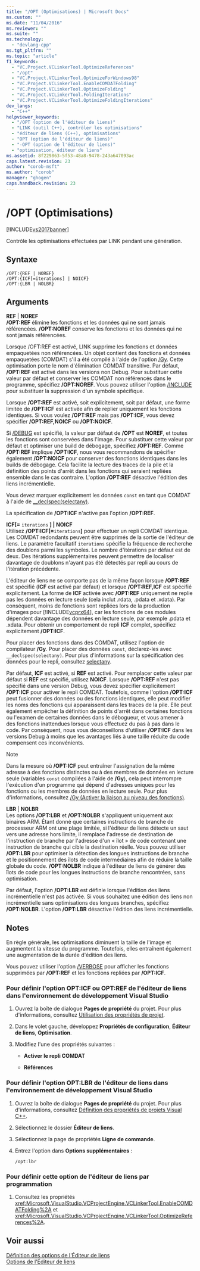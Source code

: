 ```yaml
---
title: "/OPT (Optimisations) | Microsoft Docs"
ms.custom: ""
ms.date: "11/04/2016"
ms.reviewer: ""
ms.suite: ""
ms.technology: 
  - "devlang-cpp"
ms.tgt_pltfrm: ""
ms.topic: "article"
f1_keywords: 
  - "VC.Project.VCLinkerTool.OptimizeReferences"
  - "/opt"
  - "VC.Project.VCLinkerTool.OptimizeForWindows98"
  - "VC.Project.VCLinkerTool.EnableCOMDATFolding"
  - "VC.Project.VCLinkerTool.OptimizeFolding"
  - "VC.Project.VCLinkerTool.FoldingIterations"
  - "VC.Project.VCLinkerTool.OptimizeFoldingIterations"
dev_langs: 
  - "C++"
helpviewer_keywords: 
  - "/OPT (option de l'éditeur de liens)"
  - "LINK (outil C++), contrôler les optimisations"
  - "éditeur de liens (C++), optimisations"
  - "OPT (option de l'éditeur de liens)"
  - "-OPT (option de l'éditeur de liens)"
  - "optimisation, éditeur de liens"
ms.assetid: 8f229863-5f53-48a8-9478-243a647093ac
caps.latest.revision: 23
author: "corob-msft"
ms.author: "corob"
manager: "ghogen"
caps.handback.revision: 23
---
```

# /OPT (Optimisations)
[!INCLUDE[vs2017banner](../../assembler/inline/includes/vs2017banner.md)]

Contrôle les optimisations effectuées par LINK pendant une génération.  
  
## Syntaxe  
  
```  
/OPT:{REF | NOREF}  
/OPT:{ICF[=iterations] | NOICF}  
/OPT:{LBR | NOLBR}  
```  
  
## Arguments  
 **REF** &#124; **NOREF**  
 **\/OPT:REF** élimine les fonctions et les données qui ne sont jamais référencées. **\/OPT:NOREF** conserve les fonctions et les données qui ne sont jamais référencées.  
  
 Lorsque \/OFT:REF est activé, LINK supprime les fonctions et données empaquetées non référencées.  Un objet contient des fonctions et données empaquetées \(COMDAT\) s'il a été compilé à l'aide de l'option [\/Gy](../../build/reference/gy-enable-function-level-linking.md).  Cette optimisation porte le nom d'élimination COMDAT transitive.  Par défaut, **\/OPT:REF** est activé dans les versions non Debug.  Pour substituer cette valeur par défaut et conserver les COMDAT non référencés dans le programme, spécifiez **\/OPT:NOREF**.  Vous pouvez utiliser l'option [\/INCLUDE](../../build/reference/include-force-symbol-references.md) pour substituer la suppression d'un symbole spécifique.  
  
 Lorsque **\/OPT:REF** est activé, soit explicitement, soit par défaut, une forme limitée de **\/OPT:ICF** est activée afin de replier uniquement les fonctions identiques.  Si vous voulez **\/OPT:REF** mais pas **\/OPT:ICF**, vous devez spécifier **\/OPT:REF,NOICF** ou **\/OPT:NOICF**.  
  
 Si [\/DEBUG](../../build/reference/debug-generate-debug-info.md) est spécifié, la valeur par défaut de **\/OPT** est **NOREF**, et toutes les fonctions sont conservées dans l'image.  Pour substituer cette valeur par défaut et optimiser une build de débogage, spécifiez **\/OPT:REF**.  Comme **\/OPT:REF** implique **\/OPT:ICF**, nous vous recommandons de spécifier également **\/OPT:NOICF** pour conserver des fonctions identiques dans les builds de débogage.  Cela facilite la lecture des traces de la pile et la définition des points d'arrêt dans les fonctions qui seraient repliées ensemble dans le cas contraire.  L'option **\/OPT:REF** désactive l'édition des liens incrémentielle.  
  
 Vous devez marquer explicitement les données `const` en tant que COMDAT à l'aide de [\_\_declspec\(selectany\)](../../cpp/selectany.md).  
  
 La spécification de **\/OPT:ICF** n'active pas l'option **\/OPT:REF**.  
  
 **ICF\[\=**  `iterations` **\] &#124; NOICF**  
 Utilisez **\/OPT:ICF\[\=**`iterations`**\]** pour effectuer un repli COMDAT identique.  Les COMDAT redondants peuvent être supprimés de la sortie de l'éditeur de liens.  Le paramètre facultatif `iterations` spécifie la fréquence de recherche des doublons parmi les symboles.  Le nombre d'itérations par défaut est de deux.  Des itérations supplémentaires peuvent permettre de localiser davantage de doublons n'ayant pas été détectés par repli au cours de l'itération précédente.  
  
 L'éditeur de liens ne se comporte pas de la même façon lorsque **\/OPT:REF** est spécifié \(**ICF** est activé par défaut\) et lorsque **\/OPT:REF,ICF** est spécifié explicitement.  La forme de **ICF** activée avec **\/OPT:REF** uniquement ne replie pas les données en lecture seule \(cela inclut .rdata, .pdata et .xdata\).  Par conséquent, moins de fonctions sont repliées lors de la production d'images pour [!INCLUDE[vcprx64](../../assembler/inline/includes/vcprx64_md.md)], car les fonctions de ces modules dépendent davantage des données en lecture seule, par exemple .pdata et .xdata.  Pour obtenir un comportement de repli **ICF** complet, spécifiez explicitement **\/OPT:ICF**.  
  
 Pour placer des fonctions dans des COMDAT, utilisez l'option de compilateur **\/Gy**. Pour placer des données `const`, déclarez\-les avec `__declspec(selectany)`.  Pour plus d'informations sur la spécification des données pour le repli, consultez [selectany](../../cpp/selectany.md).  
  
 Par défaut, **ICF** est activé, si **REF** est activé.  Pour remplacer cette valeur par défaut si **REF** est spécifié, utilisez **NOICF**.  Lorsque **\/OPT:REF** n'est pas spécifié dans une version Debug, vous devez spécifier explicitement **\/OPT:ICF** pour activer le repli COMDAT.  Toutefois, comme l'option **\/OPT:ICF** peut fusionner des données ou des fonctions identiques, elle peut modifier les noms des fonctions qui apparaissent dans les traces de la pile.  Elle peut également empêcher la définition de points d'arrêt dans certaines fonctions ou l'examen de certaines données dans le débogueur, et vous amener à des fonctions inattendues lorsque vous effectuez du pas à pas dans le code.  Par conséquent, nous vous déconseillons d'utiliser **\/OPT:ICF** dans les versions Debug à moins que les avantages liés à une taille réduite du code compensent ces inconvénients.  
  
> [!NOTE]
>  Dans la mesure où **\/OPT:ICF** peut entraîner l'assignation de la même adresse à des fonctions distinctes ou à des membres de données en lecture seule \(variables `const` compilées à l'aide de **\/Gy**\), cela peut interrompre l'exécution d'un programme qui dépend d'adresses uniques pour les fonctions ou les membres de données en lecture seule.  Pour plus d'informations, consultez [\/Gy \(Activer la liaison au niveau des fonctions\)](../../build/reference/gy-enable-function-level-linking.md).  
  
 **LBR** &#124; **NOLBR**  
 Les options **\/OPT:LBR** et **\/OPT:NOLBR** s'appliquent uniquement aux binaires ARM.  Étant donné que certaines instructions de branche de processeur ARM ont une plage limitée, si l'éditeur de liens détecte un saut vers une adresse hors limite, il remplace l'adresse de destination de l'instruction de branche par l'adresse d'un « îlot » de code contenant une instruction de branche qui cible la destination réelle.  Vous pouvez utiliser **\/OPT:LBR** pour optimiser la détection des longues instructions de branche et le positionnement des îlots de code intermédiaires afin de réduire la taille globale du code.  **\/OPT:NOLBR** indique à l'éditeur de liens de générer des îlots de code pour les longues instructions de branche rencontrées, sans optimisation.  
  
 Par défaut, l'option **\/OPT:LBR** est définie lorsque l'édition des liens incrémentielle n'est pas activée.  Si vous souhaitez une édition des liens non incrémentielle sans optimisations des longues branches, spécifiez **\/OPT:NOLBR**.  L'option **\/OPT:LBR** désactive l'édition des liens incrémentielle.  
  
## Notes  
 En règle générale, les optimisations diminuent la taille de l'image et augmentent la vitesse du programme. Toutefois, elles entraînent également une augmentation de la durée d'édition des liens.  
  
 Vous pouvez utiliser l'option [\/VERBOSE](../../build/reference/verbose-print-progress-messages.md) pour afficher les fonctions supprimées par **\/OPT:REF** et les fonctions repliées par **\/OPT:ICF**.  
  
### Pour définir l'option OPT:ICF ou OPT:REF de l'éditeur de liens dans l'environnement de développement Visual Studio  
  
1.  Ouvrez la boîte de dialogue **Pages de propriété** du projet.  Pour plus d'informations, consultez [Utilisation des propriétés de projet](../../ide/working-with-project-properties.md).  
  
2.  Dans le volet gauche, développez **Propriétés de configuration**, **Éditeur de liens**, **Optimisation**.  
  
3.  Modifiez l'une des propriétés suivantes :  
  
    -   **Activer le repli COMDAT**  
  
    -   **Références**  
  
### Pour définir l'option OPT:LBR de l'éditeur de liens dans l'environnement de développement Visual Studio  
  
1.  Ouvrez la boîte de dialogue **Pages de propriété** du projet.  Pour plus d'informations, consultez [Définition des propriétés de projets Visual C\+\+](../../ide/working-with-project-properties.md).  
  
2.  Sélectionnez le dossier **Éditeur de liens**.  
  
3.  Sélectionnez la page de propriétés **Ligne de commande**.  
  
4.  Entrez l'option dans **Options supplémentaires** :  
  
     `/opt:lbr`  
  
### Pour définir cette option de l'éditeur de liens par programmation  
  
1.  Consultez les propriétés <xref:Microsoft.VisualStudio.VCProjectEngine.VCLinkerTool.EnableCOMDATFolding%2A> et <xref:Microsoft.VisualStudio.VCProjectEngine.VCLinkerTool.OptimizeReferences%2A>.  
  
## Voir aussi  
 [Définition des options de l'Éditeur de liens](../../build/reference/setting-linker-options.md)   
 [Options de l'Éditeur de liens](../../build/reference/linker-options.md)